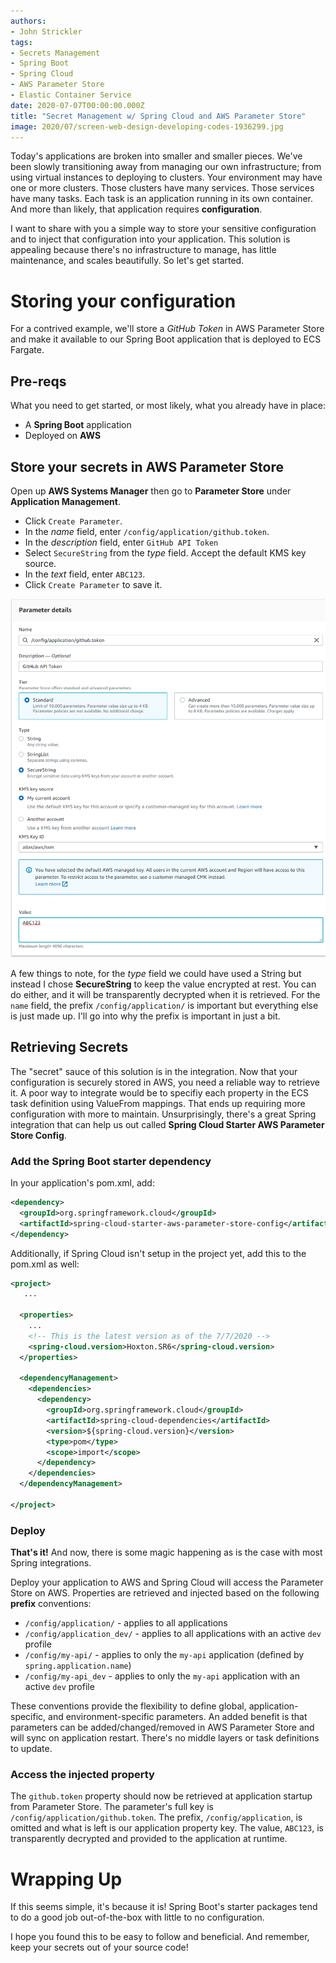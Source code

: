 ```yaml
---
authors:
- John Strickler
tags:
- Secrets Management
- Spring Boot
- Spring Cloud
- AWS Parameter Store
- Elastic Container Service
date: 2020-07-07T00:00:00.000Z
title: "Secret Management w/ Spring Cloud and AWS Parameter Store"
image: 2020/07/screen-web-design-developing-codes-1936299.jpg
---
```


Today's applications are broken into smaller and smaller pieces.  We've been slowly transitioning away from managing our own infrastructure; from using virtual instances to deploying to clusters.  Your environment may have one or more clusters.  Those clusters have many services.  Those services have many tasks.  Each task is an application running in its own container.  And more than likely, that application requires **configuration**.   

I want to share with you a simple way to store your sensitive configuration and to inject that configuration into your application.  This solution is appealing because there's no infrastructure to manage, has little maintenance, and scales beautifully.  So let's get started.

# Storing your configuration

For a contrived example, we'll store a *GitHub Token* in AWS Parameter Store and make it available to our Spring Boot application that is deployed to ECS Fargate.

## Pre-reqs

What you need to get started, or most likely, what you already have in place:

- A **Spring Boot** application 
- Deployed on **AWS**


## Store your secrets in AWS Parameter Store

Open up **AWS Systems Manager** then go to **Parameter Store** under **Application Management**.

- Click `Create Parameter`.
- In the *name* field, enter `/config/application/github.token`.  
- In the *description* field, enter `GitHub API Token`
- Select `SecureString` from the *type* field.  Accept the default KMS key source.
- In the *text* field, enter `ABC123`.  
- Click `Create Parameter` to save it.

![Create Parameter Screenshot](https://raw.githubusercontent.com/ippontech/blog-usa/master/images/2020/07/aws-param-store-create-parameter.png)

A few things to note, for the *type* field we could have used a String but instead I chose **SecureString** to keep the value encrypted at rest.  You can do either, and it will be transparently decrypted when it is retrieved.  For the `name` field, the prefix `/config/application/` is important but everything else is just made up.  I'll go into why the prefix is important in just a bit.


## Retrieving Secrets

The "secret" sauce of this solution is in the integration.  Now that your configuration is securely stored in AWS, you need a reliable way to retrieve it.  A poor way to integrate would be to specifiy each property in the ECS task definition using ValueFrom mappings.  That ends up requiring more configuration with more to maintain.  Unsurprisingly, there's a great Spring integration that can help us out called **Spring Cloud Starter AWS Parameter Store Config**.  

### Add the Spring Boot starter dependency

In your application's pom.xml, add:

```xml
<dependency>
  <groupId>org.springframework.cloud</groupId>
  <artifactId>spring-cloud-starter-aws-parameter-store-config</artifactId>
</dependency>
```

Additionally, if Spring Cloud isn't setup in the project yet, add this to the pom.xml as well:

```xml
<project>
   ...

  <properties>
    ...
    <!-- This is the latest version as of the 7/7/2020 -->
    <spring-cloud.version>Hoxton.SR6</spring-cloud.version> 
  </properties>
   
  <dependencyManagement>
    <dependencies>
      <dependency>
        <groupId>org.springframework.cloud</groupId>
        <artifactId>spring-cloud-dependencies</artifactId>
        <version>${spring-cloud.version}</version>
        <type>pom</type>
        <scope>import</scope>
      </dependency>
    </dependencies>
  </dependencyManagement>

</project>
```

### Deploy

**That's it!**  And now, there is some magic happening as is the case with most Spring integrations.

Deploy your application to AWS and Spring Cloud will access the Parameter Store on AWS.  Properties are retrieved and injected based on the following **prefix** conventions:

- `/config/application/` - applies to all applications 
- `/config/application_dev/` - applies to all applications with an active `dev` profile 
- `/config/my-api/` -  applies to only the `my-api` application (defined by `spring.application.name`)
- `/config/my-api_dev` -  applies to only the `my-api` application with an active `dev` profile  

These conventions provide the flexibility to define global, application-specific, and environment-specific parameters.  An added benefit is that parameters can be added/changed/removed in AWS Parameter Store and will sync on application restart.  There's no middle layers or task definitions to update.

### Access the injected property 

The `github.token` property should now be retrieved at application startup from Parameter Store.  The parameter's full key is `/config/application/github.token`.  The prefix, `/config/application`, is omitted and what is left is our application property key.  The value, `ABC123`, is transparently decrypted and provided to the application at runtime.

# Wrapping Up

If this seems simple, it's because it is!  Spring Boot's starter packages tend to do a good job out-of-the-box with little to no configuration.  

I hope you found this to be easy to follow and beneficial.  And remember, keep your secrets out of your source code!

